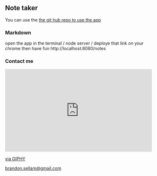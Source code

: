 ## Note taker

You can use the [the git hub repo to use the app](https://github.com/masterkaizer/Homework11/edit/master/README.md) 
### Markdown

open  the app in the terminal /
node server
/ deploye that link on your chrome then have fun 
http://localhost:8080/notes



### Contact me 
<iframe src="https://giphy.com/embed/jSKbVTyuwGEl866mfD" width="480" height="270" frameBorder="0" class="giphy-embed" allowFullScreen></iframe><p><a href="https://giphy.com/gifs/jSKbVTyuwGEl866mfD">via GIPHY</a></p>

brandon.sellam@gmail.com


